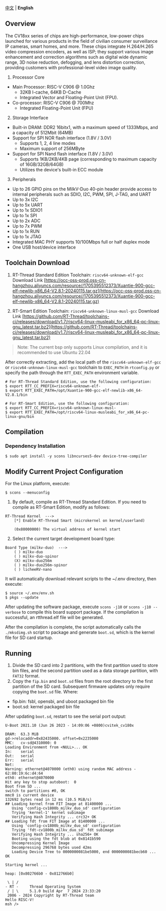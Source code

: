 [中文](README.md) | **English** 

## Overview
The CV18xx series of chips are high-performance, low-power chips launched for various products in the field of civilian consumer surveillance IP cameras, smart homes, and more. These chips integrate H.264/H.265 video compression encoders, as well as ISP; they support various image enhancement and correction algorithms such as digital wide dynamic range, 3D noise reduction, defogging, and lens distortion correction, providing customers with professional-level video image quality.

1. Processor Core
- Main Processor: RISC-V C906 @ 1.0Ghz
  - 32KB I-cache, 64KB D-Cache
  - Integrated Vector and Floating-Point Unit (FPU).
- Co-processor: RISC-V C906 @ 700Mhz
  - Integrated Floating-Point Unit (FPU)

2. Storage Interface
- Built-in DRAM: DDR2 16bitx1, with a maximum speed of 1333Mbps, and a capacity of 512Mbit (64MB)
- Support for SPI NOR flash interface (1.8V / 3.0V)
  - Supports 1, 2, 4 line modes
  - Maximum support of 256MByte
- Support for SPI Nand flash interface (1.8V / 3.0V)
  - Supports 1KB/2KB/4KB page (corresponding to maximum capacity of 16GB/32GB/64GB)
  - Utilizes the device's built-in ECC module

3. Peripherals
- Up to 26 GPIO pins on the MilkV-Duo 40-pin header provide access to internal peripherals such as SDIO, I2C, PWM, SPI, J-TAG, and UART
- Up to 3x I2C
- Up to 5x UART
- Up to 1x SDIO1
- Up to 1x SPI
- Up to 2x ADC
- Up to 7x PWM
- Up to 1x RUN
- Up to 1x JTAG
- Integrated MAC PHY supports 10/100Mbps full or half duplex mode
- One USB host/device interface

## Toolchain Download
1. RT-Thread Standard Edition Toolchain: `riscv64-unknown-elf-gcc` Download Link [https://occ-oss-prod.oss-cn-hangzhou.aliyuncs.com/resource//1705395512373/Xuantie-900-gcc-elf-newlib-x86_64-V2.8.1-20240115.tar.gz](https://occ-oss-prod.oss-cn-hangzhou.aliyuncs.com/resource//1705395512373/Xuantie-900-gcc-elf-newlib-x86_64-V2.8.1-20240115.tar.gz)

2. RT-Smart Edition Toolchain: `riscv64-unknown-linux-musl-gcc` Download Link [https://github.com/RT-Thread/toolchains-ci/releases/download/v1.7/riscv64-linux-musleabi_for_x86_64-pc-linux-gnu_latest.tar.bz2](https://github.com/RT-Thread/toolchains-ci/releases/download/v1.7/riscv64-linux-musleabi_for_x86_64-pc-linux-gnu_latest.tar.bz2)

> Note:
The current bsp only supports Linux compilation, and it is recommended to use Ubuntu 22.04

After correctly extracting, add the local path of the `riscv64-unknown-elf-gcc` or `riscv64-unknown-linux-musl-gcc` toolchain to `EXEC_PATH` in `rtconfig.py` or specify the path through the `RTT_EXEC_PATH` environment variable.

```shell
# For RT-Thread Standard Edition, use the following configuration:
$ export RTT_CC_PREFIX=riscv64-unknown-elf-
$ export RTT_EXEC_PATH=/opt/Xuantie-900-gcc-elf-newlib-x86_64-V2.8.1/bin

# For RT-Smart Edition, use the following configuration:
$ export RTT_CC_PREFIX=riscv64-unknown-linux-musl-
$ export RTT_EXEC_PATH=/opt/riscv64-linux-musleabi_for_x86_64-pc-linux-gnu/bin
```

## Compilation

### Dependency Installation
```shell
$ sudo apt install -y scons libncurses5-dev device-tree-compiler
```

## Modify Current Project Configuration

For the Linux platform, execute:
```shell
$ scons --menuconfig
```

1. By default, compile as RT-Thread Standard Edition. If you need to compile as RT-Smart Edition, modify as follows:
```shell
RT-Thread Kernel  --->
    [*] Enable RT-Thread Smart (microkernel on kernel/userland)

    (0x80000000) The virtual address of kernel start
```

2. Select the current target development board type:
```shell
Board Type (milkv-duo)  --->
    ( ) milkv-duo
    ( ) milkv-duo-spinor
    (X) milkv-duo256m
    ( ) milkv-duo256m-spinor
    ( ) licheeRV-nano
```

It will automatically download relevant scripts to the ~/.env directory, then execute:
```shell
$ source ~/.env/env.sh
$ pkgs --update
```
After updating the software package, execute `scons -j10` or `scons -j10 --verbose` to compile this board support package. If the compilation is successful, an rtthread.elf file will be generated.

After the compilation is complete, the script automatically calls the `./mksdimg.sh` script to package and generate `boot.sd`, which is the kernel file for SD card startup.

## Running
1. Divide the SD card into 2 partitions, with the first partition used to store bin files, and the second partition used as a data storage partition, with `FAT32` format.
2. Copy the `fip.bin` and `boot.sd` files from the root directory to the first partition of the SD card. Subsequent firmware updates only require copying the `boot.sd` file.
Where:
- fip.bin: fsbl, opensbi, and uboot packaged bin file
- boot.sd: kernel packaged bin file

After updating `boot.sd`, restart to see the serial port output:

```shell
U-Boot 2021.10 (Jun 26 2023 - 14:09:06 +0800)cvitek_cv180x

DRAM:  63.3 MiB
gd->relocaddr=0x82435000. offset=0x2235000
MMC:   cv-sd@4310000: 0
Loading Environment from <NULL>... OK
In:    serial
Out:   serial
Err:   serial
Net:
Warning: ethernet@4070000 (eth0) using random MAC address - 62:80:19:6c:d4:64
eth0: ethernet@4070000
Hit any key to stop autoboot:  0
Boot from SD ...
switch to partitions #0, OK
mmc0 is current device
132692 bytes read in 12 ms (10.5 MiB/s)
## Loading kernel from FIT Image at 81400000 ...
   Using 'config-cv1800b_milkv_duo_sd' configuration
   Trying 'kernel-1' kernel subimage
   Verifying Hash Integrity ... crc32+ OK
## Loading fdt from FIT Image at 81400000 ...
   Using 'config-cv1800b_milkv_duo_sd' configuration
   Trying 'fdt-cv1800b_milkv_duo_sd' fdt subimage
   Verifying Hash Integrity ... sha256+ OK
   Booting using the fdt blob at 0x8141b590
   Uncompressing Kernel Image
   Decompressing 296768 bytes used 42ms
   Loading Device Tree to 0000000081be5000, end 0000000081becb60 ... OK

Starting kernel ...

heap: [0x802766b0 - 0x812766b0]

 \ | /
- RT -     Thread Operating System
 / | \     5.1.0 build Apr  7 2024 23:33:20
 2006 - 2024 Copyright by RT-Thread team
Hello RISC-V!
msh />
```